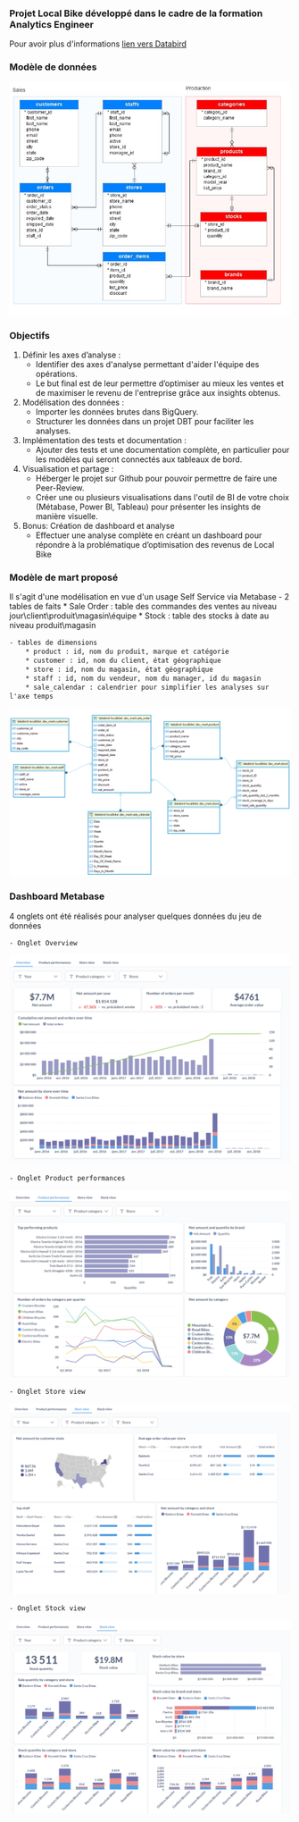 
### Projet Local Bike développé dans le cadre de la formation Analytics Engineer

Pour avoir plus d'informations [lien vers Databird](https://www.data-bird.co/formation-data-engineer/analytics-engineer-databird-datagen)

### Modèle de données 

![Diagramme](images/source_data_model.png)

### Objectifs

1. Définir les axes d’analyse :
    - Identifier des axes d'analyse permettant d'aider l'équipe des opérations.
    - Le but final est de leur permettre d’optimiser au mieux les ventes et de
maximiser le revenu de l'entreprise grâce aux insights obtenus.
2. Modélisation des données :
    - Importer les données brutes dans BigQuery.
    - Structurer les données dans un projet DBT pour faciliter les analyses.
3. Implémentation des tests et documentation :
    - Ajouter des tests et une documentation complète, en particulier pour les modèles qui seront connectés aux tableaux de bord.
4. Visualisation et partage :
    - Héberger le projet sur Github pour pouvoir permettre de faire une Peer-Review.
    - Créer une ou plusieurs visualisations dans l'outil de BI de votre choix     (Métabase, Power BI, Tableau) pour présenter les insights de manière visuelle.
5. Bonus: Création de dashboard et analyse
    - Effectuer une analyse complète en créant un dashboard pour répondre à la problématique d’optimisation des revenus de Local Bike


### Modèle de mart proposé

Il s'agit d'une modélisation en vue d'un usage Self Service via Metabase
    - 2 tables de faits
        * Sale Order : table des commandes des ventes au niveau jour\client\produit\magasin\équipe
        * Stock : table des stocks à date au niveau produit\magasin
    
    - tables de dimensions
        * product : id, nom du produit, marque et catégorie
        * customer : id, nom du client, état géographique
        * store : id, nom du magasin, état géographique        
        * staff : id, nom du vendeur, nom du manager, id du magasin
        * sale_calendar : calendrier pour simplifier les analyses sur l'axe temps

![Diagramme](images/mart_data_model.png)

### Dashboard Metabase

4 onglets ont été réalisés pour analyser quelques données du jeu de données

    - Onglet Overview
![Diagramme](images/Metabase_Overview.png)

    - Onglet Product performances
![Diagramme](images/Metabase_Product_performances.png)

    - Onglet Store view 
![Diagramme](images/Metabase_Store_view.png)

    - Onglet Stock view
![Diagramme](images/Metabase_Stock_view.png)



